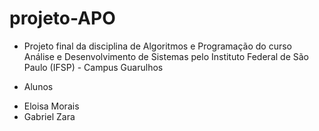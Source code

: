 # projeto-APO

* Projeto final da disciplina de Algoritmos e Programação do curso Análise e Desenvolvimento de Sistemas pelo Instituto Federal de São Paulo (IFSP) - Campus Guarulhos 

* Alunos
- Eloisa Morais
- Gabriel Zara
